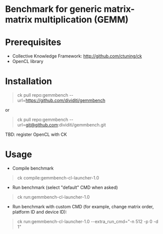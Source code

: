 Benchmark for generic matrix-matrix multiplication (GEMM)
=========================================================

Prerequisites
=============
* Collective Knowledge Framework: http://github.com/ctuning/ck
* OpenCL library

Installation
============

> ck pull repo:gemmbench --url=https://github.com/dividiti/gemmbench

or

> ck pull repo:gemmbench --url=git@github.com:dividiti/gemmbench.git

TBD: register OpenCL with CK

Usage
=====

* Compile benchmark

> ck compile:gemmbench-cl-launcher-1.0

* Run benchmark (select "default" CMD when asked)

> ck run:gemmbench-cl-launcher-1.0

* Run benchmark with custom CMD (for example, change matrix order, platform ID and device ID):

> ck run:gemmbench-cl-launcher-1.0 --extra_run_cmd="-n 512 -p 0 -d 1"
